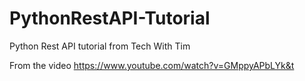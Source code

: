 # PythonRestAPI-Tutorial
Python Rest API tutorial from Tech With Tim 

From the video https://www.youtube.com/watch?v=GMppyAPbLYk&t
